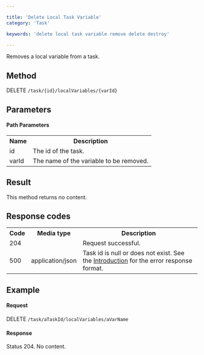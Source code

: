 ```yaml
---

title: 'Delete Local Task Variable'
category: 'Task'

keywords: 'delete local task variable remove delete destroy'

---
```



Removes a local variable from a task.


Method
------

DELETE `/task/{id}/localVariables/{varId}`


Parameters
----------

#### Path Parameters

<table class="table table-striped">
  <tr>
    <th>Name</th>
    <th>Description</th>
  </tr>
  <tr>
    <td>id</td>
    <td>The id of the task.</td>
  </tr>
  <tr>
    <td>varId</td>
    <td>The name of the variable to be removed.</td>
  </tr>
</table>


Result
------

This method returns no content.


Response codes
--------------

<table class="table table-striped">
  <tr>
    <th>Code</th>
    <th>Media type</th>
    <th>Description</th>
  </tr>
  <tr>
    <td>204</td>
    <td></td>
    <td>Request successful.</td>
  </tr>
  <tr>
    <td>500</td>
    <td>application/json</td>
    <td>Task id is null or does not exist. See the <a href="ref:#overview-introduction">Introduction</a> for the error response format.</td>
  </tr>
</table>


Example
-------

#### Request

DELETE `/task/aTaskId/localVariables/aVarName`

#### Response

Status 204. No content.
